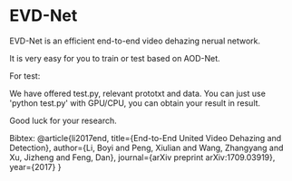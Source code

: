 # EVD-Net
EVD-Net is an efficient end-to-end video dehazing nerual network.

It is very easy for you to train or test based on AOD-Net.

For test:

We have offered test.py, relevant prototxt and data.
You can just use 'python test.py' with GPU/CPU, you can obtain your result in result.

Good luck for your research.

Bibtex:
@article{li2017end,
  title={End-to-End United Video Dehazing and Detection},
  author={Li, Boyi and Peng, Xiulian and Wang, Zhangyang and Xu, Jizheng and Feng, Dan},
  journal={arXiv preprint arXiv:1709.03919},
  year={2017}
}


